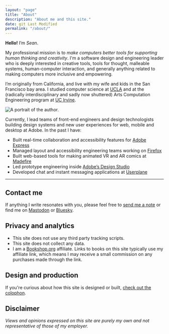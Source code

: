 ```yaml
---
layout: "page"
title: "About"
description: "About me and this site."
date: git Last Modified
permalink: "/about/"
---
```


**Hello!** I’m _Sean_.

My professional mission is to _make computers better tools for supporting human thinking and creativity_. I'm a software design and engineering leader who is deeply interested in creative tools, tools for thought, malleable systems, human-computer interaction, and generally anything related to making computers more inclusive and empowering.

I’m originally from California, and live with my wife and kids in the San Francisco bay area. I studied computer science at [UCLA](https://www.ucla.edu) and at the (radically interdisciplinary and sadly now shuttered) Arts Computation Engineering program at [UC Irvine](https://www.uci.edu). 

![A portrait of the author.](/assets/images/sean_voisen_wide.webp
"A portrait of the author.")

Currently, I lead teams of front-end engineers and design technologists building design systems and new user experiences for web, mobile and desktop at Adobe. In the past I have:

- Built real-time collaboration and accessibility features for [Adobe Express](https://express.adobe.com)
- Managed layout and accessibility engineering teams working on [Firefox](https://mozilla.org)
- Built web-based tools for making animated VR and AR comics at [Madefire](https://techcrunch.com/2022/04/29/madefire-shuts-down/)
- Led prototype engineering inside [Adobe’s Design Studio](https://adobe.design)
- Developed chat and instant messaging applications at [Userplane](https://en.wikipedia.org/wiki/Userplane)

---

## Contact me

If anything I write resonates with you, please feel free to <a href="#" class="eml-protected">send me a note</a> or find me on [Mastodon](https://front-end.social/@svoisen) or [Bluesky](https://bsky.app/profile/seanvoisen.com).

## Privacy and analytics

- This site does not use any third party tracking scripts. 
- This site does not collect any data. 
- I am a [Bookshop.org](https://bookshop.org) affiliate. Links to books on this site typically use my affiliate link, which means I may receive a small commission on any purchases made through the link.

## Design and production 

If you're curious about how this site is designed or built, [check out the colophon](/colophon/).

## Disclaimer

_Views and opinions expressed on this site are purely my own and not representative of those of my employer._
